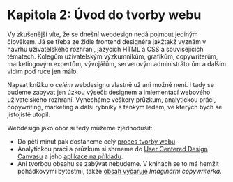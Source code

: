 # Kapitola 2: Úvod do tvorby webu

Vy zkušenější víte, že se dnešní webdesign nedá pojmout jediným člověkem. Já se třeba ze židle frontend designéra jakžtakž vyznám v návrhu uživatelského rozhraní, jazycích HTML a CSS a souvisejících tématech. Kolegům uživatelským výzkumníkům, grafikům, copywriterům, marketingovým expertům, vývojářům, serverovým administrátorům a dalším vidím pod ruce jen málo.

Napsat knížku o *celém* webdesignu vlastně už ani možné není. I tady se budeme zabývat jen úzkou výsečí: designem a imlementací webového uživatelského rozhraní. Vynecháme veškerý průzkum, analytickou práci, copywriting, marketing a další rybníky s tenkým ledem, ve kterých bych se jistojistě utopil.

Webdesign jako obor si tedy můžeme zjednodušit:

- Do pěti minut pak dostaneme celý [proces tvorby webu](zaklady-procesu.md). 
- Analytickou práci a průzkum si shrneme do [User Centered Design Canvasu](design-canvas.md) a jeho [aplikace na příkladu](priklad-ux-canvas.md). 
- Ani tvorbou obsahu se zabývat nebudeme. V knihách se to má hemžit pohádkovými bytostmi, takže [obsah vyčaruje](priklad-obsah.md) *Imaginární copywriterka*. 
